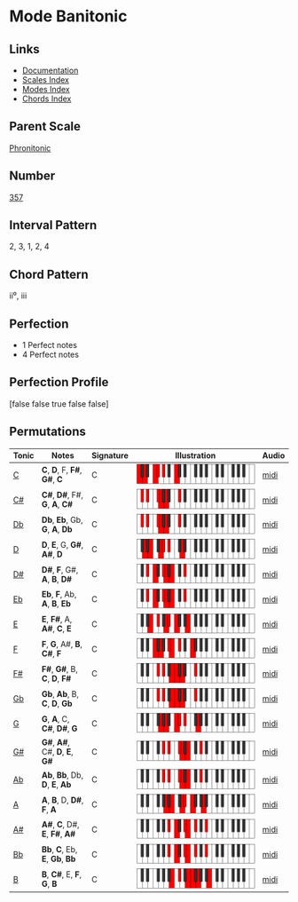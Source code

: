 # Mode Banitonic

## Links

- [Documentation](index.md)
- [Scales Index](Scales.md)
- [Modes Index](Modes.md)
- [Chords Index](Chords.md)

## Parent Scale

[Phronitonic](ScalePhronitonic.md)

## Number

[357](https://ianring.com/musictheory/scales/357)

## Interval Pattern

2, 3, 1, 2, 4

## Chord Pattern

ii⁰, iii

## Perfection

- 1 Perfect notes
- 4 Perfect notes

## Perfection Profile

[false false true false false]

## Permutations

| Tonic | Notes | Signature | Illustration | Audio |
|-------|-------|-----------|--------------|-------|
| [C](ModeCNaturalBanitonic.md) | **C**, **D**, F, **F#**, **G#**, **C** | C | ![CNaturalBanitonic](ModeCNaturalBanitonic.png) | [midi](https://github.com/edipermadi/music/blob/main/docs/ModeCNaturalBanitonic.mid?raw=true) |
| [C#](ModeCSharpBanitonic.md) | **C#**, **D#**, F#, **G**, **A**, **C#** | C | ![CSharpBanitonic](ModeCSharpBanitonic.png) | [midi](https://github.com/edipermadi/music/blob/main/docs/ModeCSharpBanitonic.mid?raw=true) |
| [Db](ModeDFlatBanitonic.md) | **Db**, **Eb**, Gb, **G**, **A**, **Db** | C | ![DFlatBanitonic](ModeDFlatBanitonic.png) | [midi](https://github.com/edipermadi/music/blob/main/docs/ModeDFlatBanitonic.mid?raw=true) |
| [D](ModeDNaturalBanitonic.md) | **D**, **E**, G, **G#**, **A#**, **D** | C | ![DNaturalBanitonic](ModeDNaturalBanitonic.png) | [midi](https://github.com/edipermadi/music/blob/main/docs/ModeDNaturalBanitonic.mid?raw=true) |
| [D#](ModeDSharpBanitonic.md) | **D#**, **F**, G#, **A**, **B**, **D#** | C | ![DSharpBanitonic](ModeDSharpBanitonic.png) | [midi](https://github.com/edipermadi/music/blob/main/docs/ModeDSharpBanitonic.mid?raw=true) |
| [Eb](ModeEFlatBanitonic.md) | **Eb**, **F**, Ab, **A**, **B**, **Eb** | C | ![EFlatBanitonic](ModeEFlatBanitonic.png) | [midi](https://github.com/edipermadi/music/blob/main/docs/ModeEFlatBanitonic.mid?raw=true) |
| [E](ModeENaturalBanitonic.md) | **E**, **F#**, A, **A#**, **C**, **E** | C | ![ENaturalBanitonic](ModeENaturalBanitonic.png) | [midi](https://github.com/edipermadi/music/blob/main/docs/ModeENaturalBanitonic.mid?raw=true) |
| [F](ModeFNaturalBanitonic.md) | **F**, **G**, A#, **B**, **C#**, **F** | C | ![FNaturalBanitonic](ModeFNaturalBanitonic.png) | [midi](https://github.com/edipermadi/music/blob/main/docs/ModeFNaturalBanitonic.mid?raw=true) |
| [F#](ModeFSharpBanitonic.md) | **F#**, **G#**, B, **C**, **D**, **F#** | C | ![FSharpBanitonic](ModeFSharpBanitonic.png) | [midi](https://github.com/edipermadi/music/blob/main/docs/ModeFSharpBanitonic.mid?raw=true) |
| [Gb](ModeGFlatBanitonic.md) | **Gb**, **Ab**, B, **C**, **D**, **Gb** | C | ![GFlatBanitonic](ModeGFlatBanitonic.png) | [midi](https://github.com/edipermadi/music/blob/main/docs/ModeGFlatBanitonic.mid?raw=true) |
| [G](ModeGNaturalBanitonic.md) | **G**, **A**, C, **C#**, **D#**, **G** | C | ![GNaturalBanitonic](ModeGNaturalBanitonic.png) | [midi](https://github.com/edipermadi/music/blob/main/docs/ModeGNaturalBanitonic.mid?raw=true) |
| [G#](ModeGSharpBanitonic.md) | **G#**, **A#**, C#, **D**, **E**, **G#** | C | ![GSharpBanitonic](ModeGSharpBanitonic.png) | [midi](https://github.com/edipermadi/music/blob/main/docs/ModeGSharpBanitonic.mid?raw=true) |
| [Ab](ModeAFlatBanitonic.md) | **Ab**, **Bb**, Db, **D**, **E**, **Ab** | C | ![AFlatBanitonic](ModeAFlatBanitonic.png) | [midi](https://github.com/edipermadi/music/blob/main/docs/ModeAFlatBanitonic.mid?raw=true) |
| [A](ModeANaturalBanitonic.md) | **A**, **B**, D, **D#**, **F**, **A** | C | ![ANaturalBanitonic](ModeANaturalBanitonic.png) | [midi](https://github.com/edipermadi/music/blob/main/docs/ModeANaturalBanitonic.mid?raw=true) |
| [A#](ModeASharpBanitonic.md) | **A#**, **C**, D#, **E**, **F#**, **A#** | C | ![ASharpBanitonic](ModeASharpBanitonic.png) | [midi](https://github.com/edipermadi/music/blob/main/docs/ModeASharpBanitonic.mid?raw=true) |
| [Bb](ModeBFlatBanitonic.md) | **Bb**, **C**, Eb, **E**, **Gb**, **Bb** | C | ![BFlatBanitonic](ModeBFlatBanitonic.png) | [midi](https://github.com/edipermadi/music/blob/main/docs/ModeBFlatBanitonic.mid?raw=true) |
| [B](ModeBNaturalBanitonic.md) | **B**, **C#**, E, **F**, **G**, **B** | C | ![BNaturalBanitonic](ModeBNaturalBanitonic.png) | [midi](https://github.com/edipermadi/music/blob/main/docs/ModeBNaturalBanitonic.mid?raw=true) |
